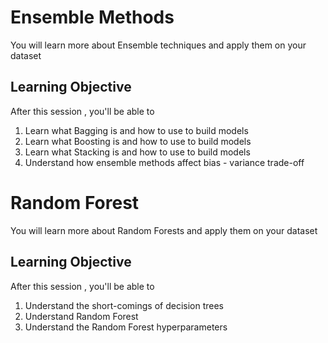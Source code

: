 
# Ensemble Methods
You will learn more about Ensemble techniques and apply them on your dataset
 


## Learning Objective
After this session , you'll be able to
1. Learn what Bagging is and how to use to build models
2. Learn what Boosting is and how to use to build models
3. Learn what Stacking is and how to use to build models
4. Understand how ensemble methods affect bias - variance trade-off



# Random Forest
You will learn more about Random Forests and apply them on your dataset


## Learning Objective

After this session , you'll be able to
1. Understand the short-comings of decision trees
2. Understand Random Forest
3. Understand the Random Forest hyperparameters

